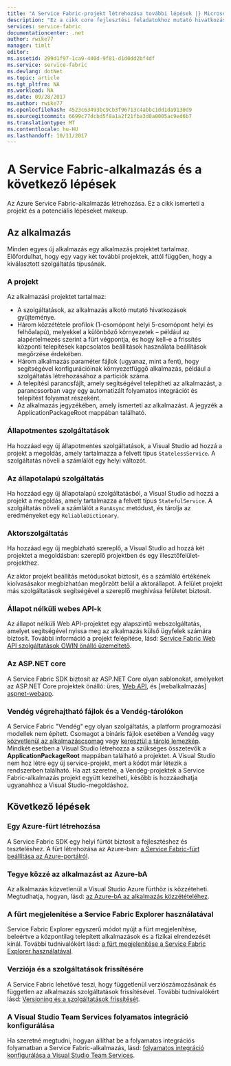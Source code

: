 ```yaml
---
title: "A Service Fabric-projekt létrehozása további lépések |} Microsoft Docs"
description: "Ez a cikk core fejlesztési feladatokhoz mutató hivatkozásokat tartalmaz a Service Fabric"
services: service-fabric
documentationcenter: .net
author: rwike77
manager: timlt
editor: 
ms.assetid: 299d1f97-1ca9-440d-9f81-d1d0dd2bf4df
ms.service: service-fabric
ms.devlang: dotNet
ms.topic: article
ms.tgt_pltfrm: NA
ms.workload: NA
ms.date: 09/28/2017
ms.author: rwike77
ms.openlocfilehash: 4523c63493bc9cb3f96713c4abbc1dd1da9130d9
ms.sourcegitcommit: 6699c77dcbd5f8a1a2f21fba3d0a0005ac9ed6b7
ms.translationtype: MT
ms.contentlocale: hu-HU
ms.lasthandoff: 10/11/2017
---
```

# <a name="your-service-fabric-application-and-next-steps"></a>A Service Fabric-alkalmazás és a következő lépések
Az Azure Service Fabric-alkalmazás létrehozása. Ez a cikk ismerteti a projekt és a potenciális lépéseket makeup.

## <a name="your-application"></a>Az alkalmazás
Minden egyes új alkalmazás egy alkalmazás projektet tartalmaz. Előfordulhat, hogy egy vagy két további projektek, attól függően, hogy a kiválasztott szolgáltatás típusának.

### <a name="the-application-project"></a>A projekt
Az alkalmazási projektet tartalmaz:

* A szolgáltatások, az alkalmazás alkotó mutató hivatkozások gyűjteménye.
* Három közzététele profilok (1-csomópont helyi 5-csomópont helyi és felhőalapú), melyekkel a különböző környezetek – például az alapértelmezés szerint a fürt végpontja, és hogy kell-e a frissítés központi telepítések kapcsolatos beállítások használata beállítások megőrzése érdekében.
* Három alkalmazás paraméter fájlok (ugyanaz, mint a fent), hogy segítségével konfigurációinak környezetfüggő alkalmazás, például a szolgáltatás létrehozásához a partíciók száma.
* A telepítési parancsfájlt, amely segítségével telepítheti az alkalmazást, a parancssorban vagy egy automatizált folyamatos integrációt és telepítést folyamat részeként.
* Az alkalmazás jegyzékében, amely ismerteti az alkalmazást. A jegyzék a ApplicationPackageRoot mappában található.

### <a name="stateless-service"></a>Állapotmentes szolgáltatások
Ha hozzáad egy új állapotmentes szolgáltatások, a Visual Studio ad hozzá a projekt a megoldás, amely tartalmazza a felvett típus `StatelessService`. A szolgáltatás növeli a számlálót egy helyi változót.

### <a name="stateful-service"></a>Az állapotalapú szolgáltatás
Ha hozzáad egy új állapotalapú szolgáltatásból, a Visual Studio ad hozzá a projekt a megoldás, amely tartalmazza a felvett típus `StatefulService`. A szolgáltatás növeli a számlálót a `RunAsync` metódust, és tárolja az eredményeket egy `ReliableDictionary`.

### <a name="actor-service"></a>Aktorszolgáltatás
Ha hozzáad egy új megbízható szereplő, a Visual Studio ad hozzá két projektet a megoldásban: szereplő projektben és egy illesztőfelület-projekthez.

Az aktor projekt beállítás metódusokat biztosít, és a számláló értékének kiolvasásakor megbízhatóan megőrzött belül a aktorállapot. A felület projekt más szolgáltatások segítségével a szereplő meghívása felületet biztosít.

### <a name="stateless-web-api"></a>Állapot nélküli webes API-k
Az állapot nélküli Web API-projektet egy alapszintű webszolgáltatás, amelyet segítségével nyissa meg az alkalmazás külső ügyfelek számára biztosít. További információ a projekt felépítése, lásd: [Service Fabric Web API szolgáltatások OWIN önálló üzemeltető](service-fabric-reliable-services-communication-webapi.md).


### <a name="aspnet-core"></a>Az ASP.NET core
A Service Fabric SDK biztosít az ASP.NET Core olyan sablonokat, amelyeket az ASP.NET Core projektek önálló: üres, [Web API][aspnet-webapi], és [webalkalmazás] [aspnet-webapp].

### <a name="guest-executables-and-guest-containers"></a>Vendég végrehajtható fájlok és a Vendég-tárolókon

A Service Fabric "Vendég" egy olyan szolgáltatás, a platform programozási modellek nem épített. Csomagot a bináris fájlok esetében a Vendég vagy [közvetlenül az alkalmazáscsomag](service-fabric-deploy-existing-app.md) vagy [keresztül a tároló lemezkép](service-fabric-deploy-container.md). Mindkét esetben a Visual Studio létrehozza a szükséges összetevők a **ApplicationPackageRoot** mappában található a projektet. A Visual Studio nem hoz létre egy új service-projekt, mert a kódot már létezik a rendszerben található. Ha azt szeretné, a Vendég-projektek a Service Fabric-alkalmazás projekt együtt kezelheti, később is hozzáadhatja ugyanahhoz a Visual Studio-megoldáshoz.

## <a name="next-steps"></a>Következő lépések
### <a name="create-an-azure-cluster"></a>Egy Azure-fürt létrehozása
A Service Fabric SDK egy helyi fürtöt biztosít a fejlesztéshez és teszteléshez. A fürt létrehozása az Azure-ban: [a Service Fabric-fürt beállítása az Azure-portálról][create-cluster-in-portal].

### <a name="publish-your-application-to-azure"></a>Tegye közzé az alkalmazást az Azure-bA
Az alkalmazás közvetlenül a Visual Studio Azure fürthöz is közzéteheti. Megtudhatja, hogyan, lásd: [az Azure-bA az alkalmazás közzétételéhez][publish-app-to-azure].

### <a name="use-service-fabric-explorer-to-visualize-your-cluster"></a>A fürt megjelenítése a Service Fabric Explorer használatával
Service Fabric Explorer egyszerű módot nyújt a fürt megjelenítése, beleértve a központilag telepített alkalmazások és a fizikai elrendezését kínál. További tudnivalókért lásd: [a fürt megjelenítése a Service Fabric Explorer használatával][visualize-with-sfx].

### <a name="version-and-upgrade-your-services"></a>Verziója és a szolgáltatások frissítésére
A Service Fabric lehetővé teszi, hogy függetlenül verziószámozásának és független az alkalmazás szolgáltatások frissítésével. További tudnivalókért lásd: [Versioning és a szolgáltatások frissítését][app-upgrade-tutorial].

### <a name="configure-continuous-integration-with-visual-studio-team-services"></a>A Visual Studio Team Services folyamatos integráció konfigurálása
Ha szeretné megtudni, hogyan állíthat be a folyamatos integrációs folyamatban a Service Fabric-alkalmazás, lásd: [folyamatos integráció konfigurálása a Visual Studio Team Services][ci-with-vso].

<!-- Links -->
[add-web-frontend]: service-fabric-add-a-web-frontend.md
[create-cluster-in-portal]: service-fabric-cluster-creation-via-portal.md
[publish-app-to-azure]: service-fabric-publish-app-remote-cluster.md
[visualize-with-sfx]: service-fabric-visualizing-your-cluster.md
[ci-with-vso]: service-fabric-set-up-continuous-integration.md
[reliable-services-webapi]: service-fabric-reliable-services-communication-webapi.md
[app-upgrade-tutorial]: service-fabric-application-upgrade-tutorial.md
[aspnet-webapi]: https://docs.asp.net/en/latest/tutorials/first-web-api.html
[aspnet-webapp]: https://docs.asp.net/en/latest/tutorials/first-mvc-app/index.html
